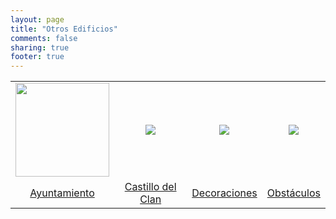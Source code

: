 ```yaml
---
layout: page
title: "Otros Edificios"
comments: false
sharing: true
footer: true
---
```


<center>
<table border="0" cellpadding="1" cellspacing="1" style="width:100%; text-align:center;">
<tr>
<td><img src="http://img3.wikia.nocookie.net/__cb20130522210736/clashofclans/images/9/9e/Townhall_level_10.png" height="150" width="150"></td>
<td><img src="http://img3.wikia.nocookie.net/__cb20140411185647/clashofclans/images/thumb/4/45/ClanCastle6.png/150px-ClanCastle6.png"></td>
<td><img src="http://img3.wikia.nocookie.net/__cb20121016025944/clashofclans/images/thumb/9/95/Decorations.png/150px-Decorations.png"></td>
<td><img src="http://img3.wikia.nocookie.net/__cb20131008212138/clashofclans/images/thumb/2/2d/Tree.jpg/150px-Tree.jpg"></td>
</tr>
<tr>
<td><a href="/guias/edificios/otros/ayuntamiento" class="btn btn-success">Ayuntamiento</a></td>
<td><a href="/guias/edificios/otros/castillo" class="btn btn-success">Castillo del Clan</a></td>
<td><a href="/guias/edificios/otros/decoraciones" class="btn btn-success">Decoraciones</a></td>
<td><a href="/guias/edificios/otros/obstaculos" class="btn btn-success">Obstáculos</a></td>
</tr>
</table>
</center>
